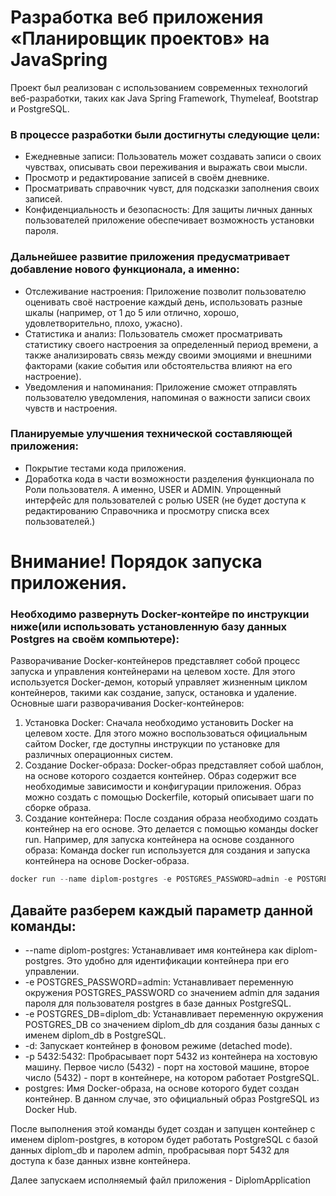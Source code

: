 # Разработка веб приложения «Планировщик проектов» на JavaSpring

Проект был реализован с использованием современных технологий веб-разработки, таких как Java Spring Framework, Thymeleaf, Bootstrap и PostgreSQL.

### В процессе разработки были достигнуты следующие цели:
- Ежедневные записи: Пользователь может создавать записи о своих чувствах, описывать свои переживания и выражать свои мысли.
- Просмотр и редактирование записей в своём дневнике.
- Просматривать справочник чувст, для подсказки заполнения своих записей.
- Конфиденциальность и безопасность: Для защиты личных данных пользователей приложение обеспечивает возможность установки пароля.


### Дальнейшее развитие приложения предусматривает добавление нового функционала, а именно:

- Отслеживание настроения: Приложение позволит пользователю оценивать своё настроение каждый день, использовать разные шкалы (например, от 1 до 5 или отлично, хорошо, удовлетворительно, плохо, ужасно).
- Статистика и анализ: Пользователь сможет просматривать статистику своего настроения за определенный период времени, а также анализировать связь между своими эмоциями и внешними факторами (какие события или обстоятельства влияют на его настроение).
- Уведомления и напоминания: Приложение сможет отправлять пользователю уведомления, напоминая о важности записи своих чувств и настроения.


### Планируемые улучшения технической составляющей приложения:

- Покрытие тестами кода приложения.
- Доработка кода в части возможности разделения функционала по Роли пользователя.
А именно, USER и ADMIN. Упрощенный интерфейс для пользователей с ролью USER (не будет доступа к редактированию Справочника и просмотру списка всех пользователей.)


# Внимание! Порядок запуска приложения. 

### Необходимо развернуть Docker-контейре по инструкции ниже(или использовать установленную базу данных Postgres на своём компьютере):

Разворачивание Docker-контейнеров представляет собой процесс запуска и управления контейнерами на целевом хосте. Для этого используется Docker-демон, который управляет жизненным циклом контейнеров, такими как создание, запуск, остановка и удаление.
Основные шаги разворачивания Docker-контейнеров:
1.	Установка Docker: Сначала необходимо установить Docker на целевом хосте. Для этого можно воспользоваться официальным сайтом Docker, где доступны инструкции по установке для различных операционных систем.
2.	Создание Docker-образа: Docker-образ представляет собой шаблон, на основе которого создается контейнер. Образ содержит все необходимые зависимости и конфигурации приложения. Образ можно создать с помощью Dockerfile, который описывает шаги по сборке образа.
3.	Создание контейнера: После создания образа необходимо создать контейнер на его основе. Это делается с помощью команды docker run. Например, для запуска контейнера на основе созданного образа:
Команда docker run используется для создания и запуска контейнера на основе Docker-образа. 

```powerShell
docker run --name diplom-postgres -e POSTGRES_PASSWORD=admin -e POSTGRES_DB=diplom_db -d -p 5432:5432 postgres
```

## Давайте разберем каждый параметр данной команды:
-	--name diplom-postgres: Устанавливает имя контейнера как diplom-postgres. Это удобно для идентификации контейнера при его управлении.
-	-e POSTGRES_PASSWORD=admin: Устанавливает переменную окружения POSTGRES_PASSWORD со значением admin для задания пароля для пользователя postgres в базе данных PostgreSQL.
-	-e POSTGRES_DB=diplom_db: Устанавливает переменную окружения POSTGRES_DB со значением diplom_db для создания базы данных с именем diplom_db в PostgreSQL.
-	-d: Запускает контейнер в фоновом режиме (detached mode).
-	-p 5432:5432: Пробрасывает порт 5432 из контейнера на хостовую машину. Первое число (5432) - порт на хостовой машине, второе число (5432) - порт в контейнере, на котором работает PostgreSQL.
-	postgres: Имя Docker-образа, на основе которого будет создан контейнер. В данном случае, это официальный образ PostgreSQL из Docker Hub.

После выполнения этой команды будет создан и запущен контейнер с именем diplom-postgres, в котором будет работать PostgreSQL с базой данных diplom_db и паролем admin, пробрасывая порт 5432 для доступа к базе данных извне контейнера.

Далее запускаем исполняемый файл приложения - DiplomApplication







